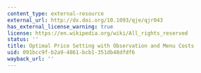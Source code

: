 ```yaml
---
content_type: external-resource
external_url: http://dx.doi.org/10.1093/qje/qjr043
has_external_license_warning: true
license: https://en.wikipedia.org/wiki/All_rights_reserved
status: ''
title: Optimal Price Setting with Observation and Menu Costs
uid: 091bcc9f-b2a9-4861-bcb1-351db48dfdf6
wayback_url: ''
---
```

